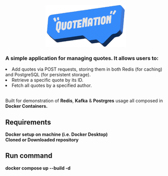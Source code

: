 <p align="center">
	<img src="./logo.png" width="50%"/>
</p>
<h3>A simple application for managing quotes. It allows users to:</h3>

<li>Add quotes via POST requests, storing them in both Redis (for caching) and PostgreSQL (for persistent storage).</li>
<li>Retrieve a specific quote by its ID.</li>
<li>Fetch all quotes by a specified author.</li><br>

Built for demonstration of <b>Redis</b>, <b>Kafka</b> & <b>Postrgres</b> usage all composed in <b>Docker Containers.<b>

<h2>Requirements</h2>
Docker setup on machine (i.e. Docker Desktop)<br>
Cloned or Downloaded repository

<h2>Run command</h2>
docker compose up --build -d
